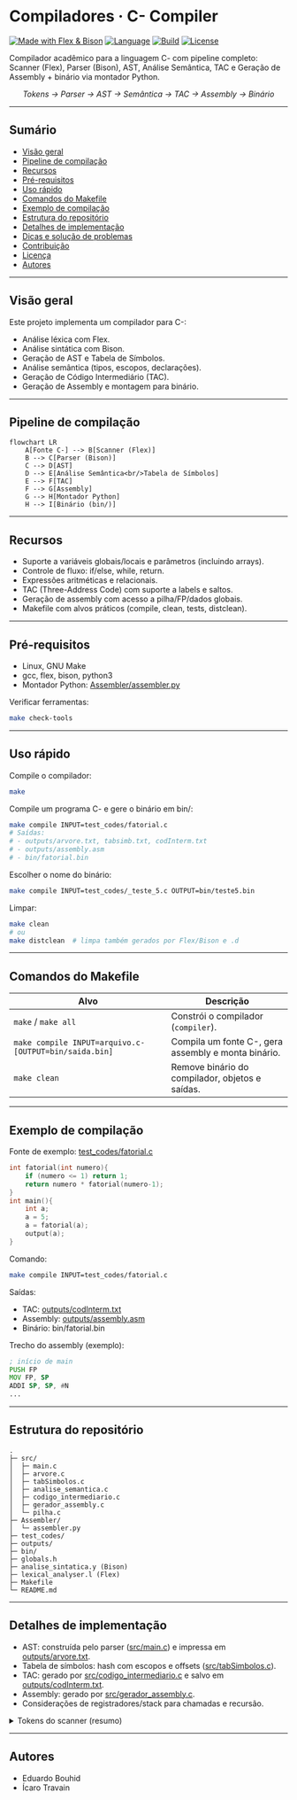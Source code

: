 # Compiladores · C- Compiler

[![Made with Flex & Bison](https://img.shields.io/badge/Made%20with-Flex%20%26%20Bison-1f6feb)](https://www.gnu.org/software/bison/)
[![Language](https://img.shields.io/badge/lang-C-blue.svg)](src/)
[![Build](https://img.shields.io/badge/build-Makefile-success)](Makefile)
[![License](https://img.shields.io/badge/license-MIT-green.svg)](#license)

Compilador acadêmico para a linguagem C- com pipeline completo: Scanner (Flex), Parser (Bison), AST, Análise Semântica, TAC e Geração de Assembly + binário via montador Python.

<p align="center">
  <i>Tokens → Parser → AST → Semântica → TAC → Assembly → Binário</i>
</p>

---

## Sumário
- [Visão geral](#visão-geral)
- [Pipeline de compilação](#pipeline-de-compilação)
- [Recursos](#recursos)
- [Pré-requisitos](#pré-requisitos)
- [Uso rápido](#uso-rápido)
- [Comandos do Makefile](#comandos-do-makefile)
- [Exemplo de compilação](#exemplo-de-compilação)
- [Estrutura do repositório](#estrutura-do-repositório)
- [Detalhes de implementação](#detalhes-de-implementação)
- [Dicas e solução de problemas](#dicas-e-solução-de-problemas)
- [Contribuição](#contribuição)
- [Licença](#license)
- [Autores](#autores)

---

## Visão geral
Este projeto implementa um compilador para C-:
- Análise léxica com Flex.
- Análise sintática com Bison.
- Geração de AST e Tabela de Símbolos.
- Análise semântica (tipos, escopos, declarações).
- Geração de Código Intermediário (TAC).
- Geração de Assembly e montagem para binário.

---

## Pipeline de compilação

```mermaid
flowchart LR
    A[Fonte C-] --> B[Scanner (Flex)]
    B --> C[Parser (Bison)]
    C --> D[AST]
    D --> E[Análise Semântica<br/>Tabela de Símbolos]
    E --> F[TAC]
    F --> G[Assembly]
    G --> H[Montador Python]
    H --> I[Binário (bin/)]
```

---

## Recursos
- Suporte a variáveis globais/locais e parâmetros (incluindo arrays).
- Controle de fluxo: if/else, while, return.
- Expressões aritméticas e relacionais.
- TAC (Three-Address Code) com suporte a labels e saltos.
- Geração de assembly com acesso a pilha/FP/dados globais.
- Makefile com alvos práticos (compile, clean, tests, distclean).

---

## Pré-requisitos
- Linux, GNU Make
- gcc, flex, bison, python3
- Montador Python: [Assembler/assembler.py](Assembler/assembler.py)

Verificar ferramentas:
```bash
make check-tools
```

---

## Uso rápido
Compile o compilador:
```bash
make
```

Compile um programa C- e gere o binário em bin/:
```bash
make compile INPUT=test_codes/fatorial.c
# Saídas:
# - outputs/arvore.txt, tabsimb.txt, codInterm.txt
# - outputs/assembly.asm
# - bin/fatorial.bin
```

Escolher o nome do binário:
```bash
make compile INPUT=test_codes/_teste_5.c OUTPUT=bin/teste5.bin
```

Limpar:
```bash
make clean
# ou
make distclean  # limpa também gerados por Flex/Bison e .d
```

---

## Comandos do Makefile
| Alvo | Descrição |
|------|-----------|
| `make` / `make all` | Constrói o compilador (`compiler`). |
| `make compile INPUT=arquivo.c- [OUTPUT=bin/saida.bin]` | Compila um fonte C-, gera assembly e monta binário. |
| `make clean` | Remove binário do compilador, objetos e saídas. |

---

## Exemplo de compilação
Fonte de exemplo: [test_codes/fatorial.c](test_codes/fatorial.c)
```c
int fatorial(int numero){
    if (numero <= 1) return 1;
    return numero * fatorial(numero-1);
}
int main(){
    int a; 
    a = 5;
    a = fatorial(a);
    output(a);
}
```

Comando:
```bash
make compile INPUT=test_codes/fatorial.c
```

Saídas:
- TAC: [outputs/codInterm.txt](outputs/codInterm.txt)
- Assembly: [outputs/assembly.asm](outputs/assembly.asm)
- Binário: bin/fatorial.bin

Trecho do assembly (exemplo):
```asm
; início de main
PUSH FP
MOV FP, SP
ADDI SP, SP, #N
...
```

---

## Estrutura do repositório
```
.
├─ src/
│  ├─ main.c
│  ├─ arvore.c
│  ├─ tabSimbolos.c
│  ├─ analise_semantica.c
│  ├─ codigo_intermediario.c
│  ├─ gerador_assembly.c
│  └─ pilha.c
├─ Assembler/
│  └─ assembler.py
├─ test_codes/
├─ outputs/
├─ bin/
├─ globals.h
├─ analise_sintatica.y (Bison)
├─ lexical_analyser.l (Flex)
├─ Makefile
└─ README.md
```

---

## Detalhes de implementação
- AST: construída pelo parser ([src/main.c](src/main.c)) e impressa em [outputs/arvore.txt](outputs/arvore.txt).
- Tabela de símbolos: hash com escopos e offsets ([src/tabSimbolos.c](src/tabSimbolos.c)).
- TAC: gerado por [src/codigo_intermediario.c](src/codigo_intermediario.c) e salvo em [outputs/codInterm.txt](outputs/codInterm.txt).
- Assembly: gerado por [src/gerador_assembly.c](src/gerador_assembly.c).
- Considerações de registradores/stack para chamadas e recursão.

<details>
<summary>Tokens do scanner (resumo)</summary>

| Categoria | Exemplos |
|---|---|
| Palavras-chave | `if`, `else`, `while`, `int`, `void`, `return` |
| Operadores | `+ - * / % && || ! != == = >= <= > <` |
| Símbolos | `{ } ( ) [ ] ; , .` |
</details>

---



## Autores
- Eduardo Bouhid
- Ícaro Travain
